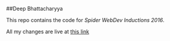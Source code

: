 ##Deep Bhattacharyya

This repo contains the code for *Spider WebDev Inductions 2016*.

All my changes are live at [this link](https://coderick14.github.io)
